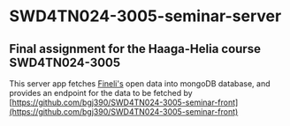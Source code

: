 # SWD4TN024-3005-seminar-server
## Final assignment for the Haaga-Helia course SWD4TN024-3005

This server app fetches [Fineli's](https://fineli.fi/fineli/fi/ohje/19) open data into
mongoDB database, and provides an endpoint for the data to be fetched by
[https://github.com/bgj390/SWD4TN024-3005-seminar-front](https://github.com/bgj390/SWD4TN024-3005-seminar-front)
